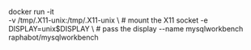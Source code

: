 docker run -it \
    -v /tmp/.X11-unix:/tmp/.X11-unix \ # mount the X11 socket
    -e DISPLAY=unix$DISPLAY \ # pass the display
    --name mysqlworkbench \
    raphabot/mysqlworkbench
